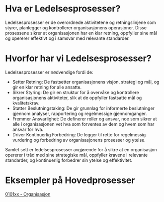 # Hva er Ledelsesprosesser?

Ledelsesprosesser er de overordnede aktivitetene og retningslinjene som styrer, planlegger og kontrollerer organisasjonens operasjoner. Disse prosessene sikrer at organisasjonen har en klar retning, oppfyller sine mål og opererer effektivt og i samsvar med relevante standarder.

# Hvorfor har vi Ledelsesprosesser?

Ledelsesprosesser er nødvendige fordi de:

* Setter Retning: De fastsetter organisasjonens visjon, strategi og mål, og gir en klar retning for alle ansatte.
* Sikrer Styring: De gir en struktur for å overvåke og kontrollere organisasjonens aktiviteter, slik at de oppfyller fastsatte mål og kvalitetskrav.
* Støtter Beslutningstaking: De gir grunnlag for informerte beslutninger gjennom analyser, rapportering og regelmessige gjennomganger.
* Fremmer Ansvarlighet: De definerer roller og ansvar, noe som sikrer at alle i organisasjonen vet hva som forventes av dem og hvem som har ansvar for hva.
* Driver Kontinuerlig Forbedring: De legger til rette for regelmessig vurdering og forbedring av organisasjonens prosesser og ytelse.

Samlet sett er ledelsesprosesser avgjørende for å sikre at en organisasjon opererer i tråd med sine strategiske mål, oppfyller kravene i relevante standarder, og kontinuerlig forbedrer sin ytelse og effektivitet.


# Eksempler på Hovedprosesser
[0101xx - Organisasjon](https://github.com/dkaaven/OpenSourceISO/blob/main/prosesser/01xxxxx%20-%20Ledelse/0101xx%20-%20Organisasjon/010101%20-%20Om%20bedriften/README.md)

